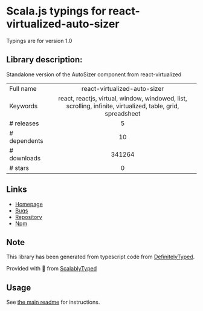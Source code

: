 
# Scala.js typings for react-virtualized-auto-sizer

Typings are for version 1.0

## Library description:
Standalone version of the AutoSizer component from react-virtualized

|                    |                 |
| ------------------ | :-------------: |
| Full name          | react-virtualized-auto-sizer |
| Keywords           | react, reactjs, virtual, window, windowed, list, scrolling, infinite, virtualized, table, grid, spreadsheet |
| # releases         | 5 |
| # dependents       | 10 |
| # downloads        | 341264 |
| # stars            | 0 |

## Links
- [Homepage](https://github.com/bvaughn/react-virtualized-auto-sizer/)
- [Bugs](https://github.com/bvaughn/react-virtualized-auto-sizer/issues)
- [Repository](https://github.com/bvaughn/react-virtualized-auto-sizer)
- [Npm](https://www.npmjs.com/package/react-virtualized-auto-sizer)
    


## Note
This library has been generated from typescript code from [DefinitelyTyped](https://definitelytyped.org).

Provided with :purple_heart: from [ScalablyTyped](https://github.com/oyvindberg/ScalablyTyped)

## Usage
See [the main readme](../../readme.md) for instructions.


